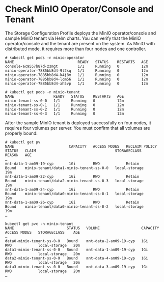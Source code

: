 # Check MinIO Operator/Console and Tenant
The Storage Configuration Profile deploys the MinIO operator/console and sample MinIO tenant via Helm charts. You can verify that the MinIO operator/console and the tenant are present on the system. As MinIO with distributed mode, it requires more than four nodes and one controller. 
```
# kubectl get pods -n minio-operator
NAME                             READY   STATUS    RESTARTS   AGE
console-6c9557b87d-zzmgt         1/1     Running   0          12m
minio-operator-7885bb8d4-9l2sq   1/1     Running   0          12m
minio-operator-7885bb8d4-k4j8m   1/1     Running   0          12m
minio-operator-7885bb8d4-lcm56   1/1     Running   0          12m
minio-operator-7885bb8d4-xh5vp   1/1     Running   0          12m
```
```
# kubectl get pods -n minio-tenant
NAME                  READY   STATUS    RESTARTS   AGE
minio-tenant-ss-0-0   1/1     Running   0          12m
minio-tenant-ss-0-1   1/1     Running   0          12m
minio-tenant-ss-0-2   1/1     Running   0          12m
minio-tenant-ss-0-3   1/1     Running   0          12m
```

After the sample MinIO tenant is deployed successfully on four nodes, it requires four volumes per server. You must confirm that all volumes are properly bound.
```
# kubectl get pv
NAME                         CAPACITY   ACCESS MODES   RECLAIM POLICY   STATUS   CLAIM                                    STORAGECLASS      REASON   AGE
…
mnt-data-1-am09-19-cyp       1Gi        RWO            Retain           Bound    minio-tenant/data1-minio-tenant-ss-0-0   local-storage              19m
mnt-data-1-am09-22-cyp       1Gi        RWO            Retain           Bound    minio-tenant/data2-minio-tenant-ss-0-3   local-storage              19m
mnt-data-1-am09-24-cyp       1Gi        RWO            Retain           Bound    minio-tenant/data0-minio-tenant-ss-0-1   local-storage              19m
mnt-data-1-am09-26-cyp       1Gi        RWO            Retain           Bound    minio-tenant/data0-minio-tenant-ss-0-2   local-storage              19m
…
```
```
kubectl get pvc -n minio-tenant
NAME                        STATUS   VOLUME                   CAPACITY   ACCESS MODES   STORAGECLASS    AGE
…
data0-minio-tenant-ss-0-0   Bound    mnt-data-2-am09-19-cyp   1Gi        RWO            local-storage   20m
data1-minio-tenant-ss-0-0   Bound    mnt-data-1-am09-19-cyp   1Gi        RWO            local-storage   20m
data2-minio-tenant-ss-0-0   Bound    mnt-data-4-am09-19-cyp   1Gi        RWO            local-storage   20m
data3-minio-tenant-ss-0-0   Bound    mnt-data-3-am09-19-cyp   1Gi        RWO            local-storage   20m
…
```

